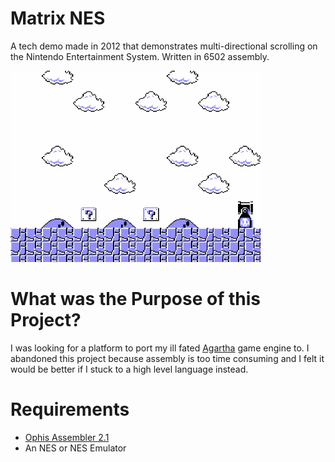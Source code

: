# Matrix NES

A tech demo made in 2012 that demonstrates multi-directional scrolling on the Nintendo Entertainment System.
Written in 6502 assembly.

<img src="https://raw.githubusercontent.com/JohnnyLdeAlba/matrix-nes/main/matrix-nes-1008201701.png" alt="" style="width: 400px;"/>

# What was the Purpose of this Project?

I was looking for a platform to port my ill fated [Agartha](https://github.com/JohnnyLdeAlba/agartha-flash) game engine to. I abandoned this project because assembly is too time consuming and I felt it would be better if I stuck to a high level language instead. 

# Requirements

- [Ophis Assembler 2.1](https://michaelcmartin.github.io/Ophis/)
- An NES or NES Emulator
